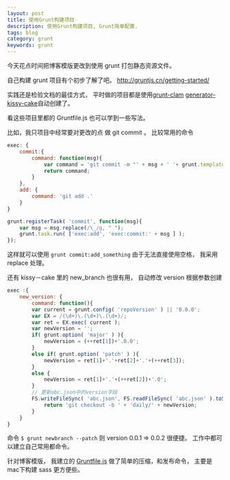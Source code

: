 ```yaml
---
layout: post
title: 使用Grunt构建项目
description: 使用Grunt构建项目, Grunt简单配置.
tags: blog
category: grunt
keywords: grunt
---
```


今天花点时间把博客模版更改到使用 grunt 打包静态资源文件。

自己构建 grunt 项目有个初步了解了吧。 http://gruntjs.cn/getting-started/

实践还是检验文档的最佳方式， 平时做的项目都是使用[grunt-clam](https://github.com/yinqiao/grunt-clam)
[generator-kissy-cake](https://github.com/abc-team/generator-kissy-cake)自动创建了。

看这些项目里都的 Gruntfile.js 也可以学到一些写法。

比如，我只项目中经常要对更改的点 做 git commit 。 比较常用的命令
```javascript
exec: {
	commit:{
        command: function(msg){
            var command = 'git commit -m "' + msg + ' '+ grunt.template.today("yyyy-mm-dd HH:MM:ss") + '=>' + grunt.config( 'repoVersion' ) + '"';
            return command;
        }
    },
    add: {
        command: 'git add .'
    }
}

grunt.registerTask( 'commit', function(msg){
    var msg = msg.replace(/\_/g, " ");
    grunt.task.run( ['exec:add', 'exec:commit:' + msg ] );
});
```

这样就可以使用 `grunt commit:add_something`  由于无法直接使用空格， 我采用 replace 处理。

还有  kissy－cake 里的 new_branch 也很有用， 自动修改 version 根据参数创建

```javascript
exec :{
	new_version: {
	    command: function(){
	    var current = grunt.config( 'repoVersion' ) || '0.0.0';
	    var EX = /(\d+)\.(\d+)\.(\d+)/;
	    var ret = EX.exec( current );
	    var newVersion = '';
	    if( grunt.option( 'major' ) ){
	        newVersion = (++ret[1])+'.0.0';
	    }
	    else if( grunt.option( 'patch' ) ){
	        newVersion = ret[1]+'.'+ret[2]+'.'+(++ret[3]);
	    }
	    else {
	        newVersion = ret[1]+'.'+(++ret[2])+'.0';
	    }
	    // 更新abc.json中的version字段
	    FS.writeFileSync( 'abc.json', FS.readFileSync( 'abc.json' ).toString().replace( /"version"\s*:\s*"(\d+\.\d+\.\d+)"/, '"version": "' + newVersion + '"' ));
	        return 'git checkout -b ' + 'daily/' + newVersion;
	    }
	}
}
```

命令 `$ grunt newbranch --patch` 则 version 0.0.1 => 0.0.2  很便捷。 工作中都可以建立自己常用都命令。

针对博客模版， 我建立的 [Gruntfile.js](https://github.com/noyobo/noyobo.github.com/blob/master/Gruntfile.js) 做了简单的压缩，和发布命令， 主要是mac下构建 sass 更方便些。